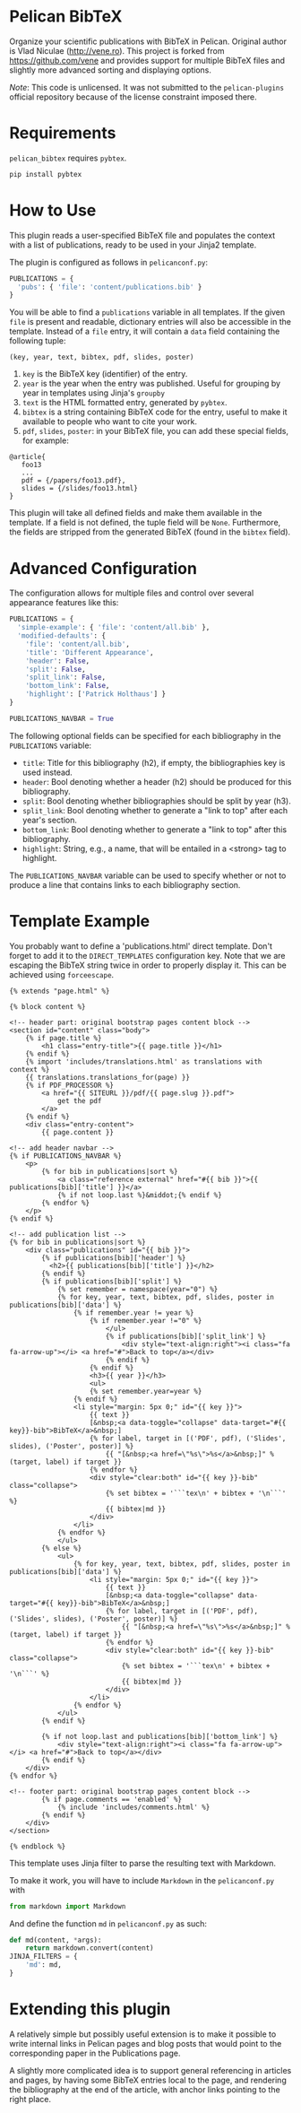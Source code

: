 Pelican BibTeX
==============

Organize your scientific publications with BibTeX in Pelican. Original author is Vlad Niculae (http://vene.ro).
This project is forked from https://github.com/vene and provides support for multiple BibTeX files and slightly
more advanced sorting and displaying options.

*Note*: This code is unlicensed. It was not submitted to the `pelican-plugins`
official repository because of the license constraint imposed there.


Requirements
============

`pelican_bibtex` requires `pybtex`.

```bash
pip install pybtex
```

How to Use
==========

This plugin reads a user-specified BibTeX file and populates the context with
a list of publications, ready to be used in your Jinja2 template.

The plugin is configured as follows in ```pelicanconf.py```:

```python
PUBLICATIONS = {
  'pubs': { 'file': 'content/publications.bib' }
}
```

You will be able to find a `publications` variable in all templates. If the given
```file``` is present and readable, dictionary entries will also be accessible in the template.
Instead of a ```file``` entry, it will contain a ```data``` field containing the following tuple:

```
(key, year, text, bibtex, pdf, slides, poster)
```

1. `key` is the BibTeX key (identifier) of the entry.
2. `year` is the year when the entry was published.  Useful for grouping by year in templates using Jinja's `groupby`
3. `text` is the HTML formatted entry, generated by `pybtex`.
4. `bibtex` is a string containing BibTeX code for the entry, useful to make it
available to people who want to cite your work.
5. `pdf`, `slides`, `poster`: in your BibTeX file, you can add these special fields,
for example:
```
@article{
   foo13
   ...
   pdf = {/papers/foo13.pdf},
   slides = {/slides/foo13.html}
}
```
This plugin will take all defined fields and make them available in the template.
If a field is not defined, the tuple field will be `None`.  Furthermore, the
fields are stripped from the generated BibTeX (found in the `bibtex` field).

Advanced Configuration
======================

The configuration allows for multiple files and control over several appearance features like this:

```python
PUBLICATIONS = {
  'simple-example': { 'file': 'content/all.bib' },
  'modified-defaults': {
    'file': 'content/all.bib',
    'title': 'Different Appearance',
    'header': False,
    'split': False,
    'split_link': False,
    'bottom_link': False,
    'highlight': ['Patrick Holthaus'] }
}

PUBLICATIONS_NAVBAR = True
```

The following optional fields can be specified for each bibliography in the ```PUBLICATIONS``` variable:

* ```title```: Title for this bibliography (h2), if empty, the bibliographies key is used instead.
* ```header```: Bool denoting whether a header (h2) should be produced for this bibliography.
* ```split```: Bool denoting whether bibliographies should be split by year (h3).
* ```split_link```: Bool denoting whether to generate a "link to top" after each year's section.
* ```bottom_link```: Bool denoting whether to generate a "link to top" after this bibliography.
* ```highlight```: String, e.g., a name, that will be entailed in a \<strong\> tag to highlight.

The ```PUBLICATIONS_NAVBAR``` variable can be used to specify whether or not to produce a line that contains
links to each bibliography section.

Template Example
================

You probably want to define a 'publications.html' direct template.  Don't forget
to add it to the `DIRECT_TEMPLATES` configuration key.  Note that we are escaping
the BibTeX string twice in order to properly display it.  This can be achieved
using `forceescape`.

```jinja2
{% extends "page.html" %}

{% block content %}

<!-- header part: original bootstrap pages content block -->
<section id="content" class="body">
    {% if page.title %}
        <h1 class="entry-title">{{ page.title }}</h1>
    {% endif %}
    {% import 'includes/translations.html' as translations with context %}
    {{ translations.translations_for(page) }}
    {% if PDF_PROCESSOR %}
        <a href="{{ SITEURL }}/pdf/{{ page.slug }}.pdf">
            get the pdf
        </a>
    {% endif %}
    <div class="entry-content">
        {{ page.content }}

<!-- add header navbar -->
{% if PUBLICATIONS_NAVBAR %}
    <p>
        {% for bib in publications|sort %}
            <a class="reference external" href="#{{ bib }}">{{ publications[bib]['title'] }}</a>
            {% if not loop.last %}&middot;{% endif %}
        {% endfor %}
    </p>
{% endif %}

<!-- add publication list -->
{% for bib in publications|sort %}
    <div class="publications" id="{{ bib }}">
        {% if publications[bib]['header'] %}
          <h2>{{ publications[bib]['title'] }}</h2>
        {% endif %}
        {% if publications[bib]['split'] %}
            {% set remember = namespace(year="0") %}
            {% for key, year, text, bibtex, pdf, slides, poster in publications[bib]['data'] %}
                {% if remember.year != year %}
                    {% if remember.year !="0" %}
                        </ul>
                        {% if publications[bib]['split_link'] %}
                            <div style="text-align:right"><i class="fa fa-arrow-up"></i> <a href="#">Back to top</a></div>
                        {% endif %}
                    {% endif %}
                    <h3>{{ year }}</h3>
                    <ul>
                    {% set remember.year=year %}
                {% endif %}
                <li style="margin: 5px 0;" id="{{ key }}">
                    {{ text }}
                    [&nbsp;<a data-toggle="collapse" data-target="#{{ key}}-bib">BibTeX</a>&nbsp;]
                    {% for label, target in [('PDF', pdf), ('Slides', slides), ('Poster', poster)] %}
                        {{ "[&nbsp;<a href=\"%s\">%s</a>&nbsp;]" % (target, label) if target }}
                    {% endfor %}
                    <div style="clear:both" id="{{ key }}-bib" class="collapse">
                        {% set bibtex = '```tex\n' + bibtex + '\n```' %}
                        {{ bibtex|md }}
                    </div>
                </li>
            {% endfor %}
            </ul>
        {% else %}
            <ul>
                {% for key, year, text, bibtex, pdf, slides, poster in publications[bib]['data'] %}
                    <li style="margin: 5px 0;" id="{{ key }}">
                        {{ text }}
                        [&nbsp;<a data-toggle="collapse" data-target="#{{ key}}-bib">BibTeX</a>&nbsp;]
                        {% for label, target in [('PDF', pdf), ('Slides', slides), ('Poster', poster)] %}
                            {{ "[&nbsp;<a href=\"%s\">%s</a>&nbsp;]" % (target, label) if target }}
                        {% endfor %}
                        <div style="clear:both" id="{{ key }}-bib" class="collapse">
                            {% set bibtex = '```tex\n' + bibtex + '\n```' %}
                            {{ bibtex|md }}
                        </div>
                    </li>
                {% endfor %}
            </ul>
        {% endif %}

        {% if not loop.last and publications[bib]['bottom_link'] %}
            <div style="text-align:right"><i class="fa fa-arrow-up"></i> <a href="#">Back to top</a></div>
        {% endif %}
    </div>
{% endfor %}

<!-- footer part: original bootstrap pages content block -->
        {% if page.comments == 'enabled' %}
            {% include 'includes/comments.html' %}
        {% endif %}
    </div>
</section>

{% endblock %}
```

This template uses Jinja filter to parse the resulting text with Markdown.

To make it work, you will have to include `Markdown` in the `pelicanconf.py` with 

```python
from markdown import Markdown
```

And define the function `md` in `pelicanconf.py` as such:

```python
def md(content, *args):
    return markdown.convert(content)
JINJA_FILTERS = {
    'md': md,
}
```

Extending this plugin
=====================

A relatively simple but possibly useful extension is to make it possible to
write internal links in Pelican pages and blog posts that would point to the
corresponding paper in the Publications page.

A slightly more complicated idea is to support general referencing in articles
and pages, by having some BibTeX entries local to the page, and rendering the
bibliography at the end of the article, with anchor links pointing to the right
place.
